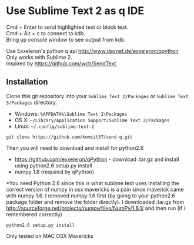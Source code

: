 # Use Sublime Text 2 as q IDE

Cmd + Enter to send highlighted text or block text.<br>
Cmd + Alt + c to connect to kdb.<br>
Bring up console window to see output from kdb.

Use Exxeleron's python q api http://www.devnet.de/exxeleron/qpython <br>
Only works with Sublime 2.<br>
Inspired by https://github.com/wch/SendText

## Installation

Clone this git repository into your `Sublime Text 2/Packages` or `Sublime Text 3/Packages` directory. 

* Windows: `%APPDATA%\Sublime Text 2\Packages`
* OS X: `~/Library/Application Support/Sublime Text 2/Packages`
* Linux: `~/.config/sublime-text-2`

```
git clone https://github.com/komsit37/send-q.git
```
Then you will need to download and install for python2.6<br>
* https://github.com/exxeleron/qPython - download .tar.gz and install using python2.6 setup.py install
* numpy 1.8 (required by qPython)

*You need Python 2.6 since this is what sublime text uses
Installing the correct version of numpy in osx mavericks is a pain since maverick came with numpy 1.6. I removed numpy 1.6 first (by going to your python2.6 package folder and remove the folder directly). I downloaded .tar.gz from http://sourceforge.net/projects/numpy/files/NumPy/1.8.1/ and then run (if i remembered correctly)
```
python2.6 setup.py install
```

Only tested on MAC OSX Mavericks
